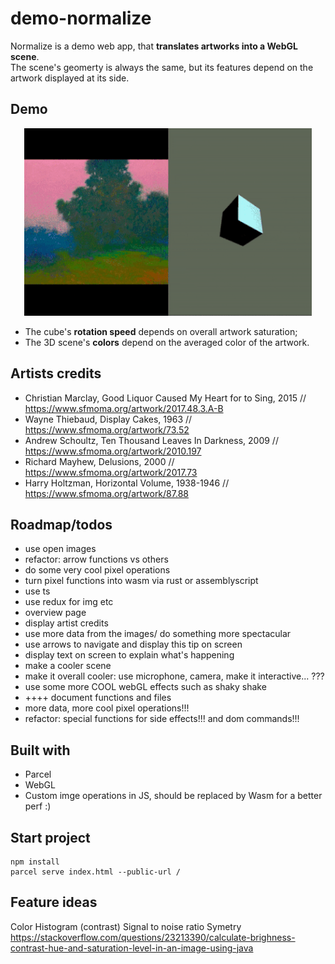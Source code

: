 # demo-normalize 

Normalize is a demo web app, that **translates artworks into a WebGL scene**.  
The scene's geomerty is always the same, but its features depend on the artwork displayed at its side.

## Demo  
<p align="center">
<img width="460" height="300" src="https://raw.githubusercontent.com/maudnals/demo-normalize/49012eecbb96275fca056bcb259be0e034c34813/doc/demo.gif">
</p> 

* The cube's **rotation speed** depends on overall artwork saturation;
* The 3D scene's **colors** depend on the averaged color of the artwork.  

## Artists credits 

* Christian Marclay, Good Liquor Caused My Heart for to Sing, 2015 // https://www.sfmoma.org/artwork/2017.48.3.A-B
* Wayne Thiebaud, Display Cakes, 1963 // https://www.sfmoma.org/artwork/73.52
* Andrew Schoultz, Ten Thousand Leaves In Darkness, 2009 // https://www.sfmoma.org/artwork/2010.197
* Richard Mayhew, Delusions, 2000 // https://www.sfmoma.org/artwork/2017.73
* Harry Holtzman, Horizontal Volume, 1938-1946 // https://www.sfmoma.org/artwork/87.88 

## Roadmap/todos
* use open images
* refactor: arrow functions vs others
* do some very cool pixel operations
* turn pixel functions into wasm via rust or assemblyscript
* use ts
* use redux for img etc
* overview page
* display artist credits 
* use more data from the images/ do something more spectacular 
* use arrows to navigate and display this tip on screen
* display text on screen to explain what's happening
* make a cooler scene
* make it overall cooler: use microphone, camera, make it interactive... ???
* use some more COOL webGL effects such as shaky shake
* ++++ document functions and files
* more data, more cool pixel operations!!!
* refactor: special functions for side effects!!! and dom commands!!!

## Built with  
* Parcel
* WebGL 
* Custom imge operations in JS, should be replaced by Wasm for a better perf :)

## Start project 

```
npm install
parcel serve index.html --public-url /
```

## Feature ideas
Color
Histogram (contrast)
Signal to noise ratio 
Symetry
https://stackoverflow.com/questions/23213390/calculate-brighness-contrast-hue-and-saturation-level-in-an-image-using-java
